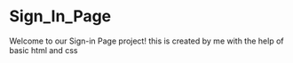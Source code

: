 # Sign_In_Page
Welcome to our Sign-in Page project! this is created by me with the help of basic html and css
